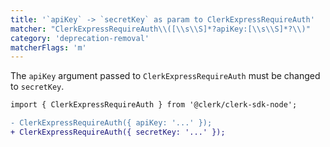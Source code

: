 ```yaml
---
title: '`apiKey` -> `secretKey` as param to ClerkExpressRequireAuth'
matcher: "ClerkExpressRequireAuth\\([\\s\\S]*?apiKey:[\\s\\S]*?\\)"
category: 'deprecation-removal'
matcherFlags: 'm'
---
```


The `apiKey` argument passed to `ClerkExpressRequireAuth` must be changed to `secretKey`.

```diff
import { ClerkExpressRequireAuth } from '@clerk/clerk-sdk-node';

- ClerkExpressRequireAuth({ apiKey: '...' });
+ ClerkExpressRequireAuth({ secretKey: '...' });
```
